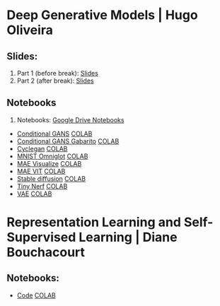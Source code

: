 
# Deep Generative Models | Hugo Oliveira

## Slides:

1. Part 1 (before break): [Slides](Generative_Models_FGV_2024_pt1.pdf)
1. Part 2 (after break): [Slides](Generative_Models_FGV_2024_pt2.pdf)

## Notebooks
1. Notebooks: [Google Drive Notebooks](https://drive.google.com/drive/folders/1FwRmvdWN3vBXlLvFK8FdPry1M5pRfOv_)

- [Conditional GANS](day3/notebooks/conditional_gans.ipynb) [COLAB](https://colab.research.google.com/github/probabilisticai/tropai-2024/blob/master/day3/notebooks/conditional_gans.ipynb)
- [Conditional GANS Gabarito](day3/notebooks/convolutional_gans_gabarito.ipynb) [COLAB](https://colab.research.google.com/github/probabilisticai/tropai-2024/blob/master/day3/notebooks/convolutional_gans_gabarito.ipynb)
- [Cyclegan](day3/notebooks/cyclegan.ipynb) [COLAB](https://colab.research.google.com/github/probabilisticai/tropai-2024/blob/master/day3/notebooks/cyclegan.ipynb)
- [MNIST Omniglot](day3/notebooks/gemos_mnist_omniglot.ipynb) [COLAB](https://colab.research.google.com/github/probabilisticai/tropai-2024/blob/master/day3/notebooks/gemos_mnist_omniglot.ipynb)
- [MAE Visualize](day3/notebooks/mae_visualize.ipynb) [COLAB](https://colab.research.google.com/github/probabilisticai/tropai-2024/blob/master/day3/notebooks/mae_visualize.ipynb)
- [MAE VIT](day3/notebooks/mae_vit.ipynb) [COLAB](https://colab.research.google.com/github/probabilisticai/tropai-2024/blob/master/day3/notebooks/mae_vit.ipynb)
- [Stable diffusion](day3/notebooks/stable_diffusion.ipynb) [COLAB](https://colab.research.google.com/github/probabilisticai/tropai-2024/blob/master/day3/notebooks/stable_diffusion.ipynb)
- [Tiny Nerf](day3/notebooks/tiny_nerf.ipynb) [COLAB](https://colab.research.google.com/github/probabilisticai/tropai-2024/blob/master/day3/notebooks/tiny_nerf.ipynb)
- [VAE](day3/notebooks/variational_autoencoder.ipynb) [COLAB](https://colab.research.google.com/github/probabilisticai/tropai-2024/blob/master/day3/notebooks/variational_autoencoder.ipynb)


# Representation Learning and Self-Supervised Learning | Diane Bouchacourt

## Notebooks:
- [Code](day3/notebooks/Code_assignment.ipynb) [COLAB](https://colab.research.google.com/github/probabilisticai/tropai-2024/blob/master/day3/notebooks/Code_assignment.ipynb)